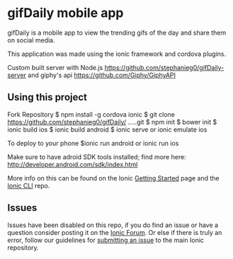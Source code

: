 gifDaily mobile app
=====================
gifDaily is a mobile app to view the trending gifs of the day and share them on social media.

This application was made using the ionic framework and cordova plugins.

Custom built server with Node.js https://github.com/stephanieg0/gifDaily-server and giphy's api https://github.com/Giphy/GiphyAPI

## Using this project

Fork Repository
$ npm install -g cordova ionic
$ git clone https://github.com/stephanieg0/gifDaily/ .....git
$ npm init
$ bower init
$ ionic build ios
$ ionic build android 
$ ionic serve or ionic emulate ios

To deploy to your phone $ionic run android or ionic run ios

Make sure to have adroid SDK tools installed; find more here: http://developer.android.com/sdk/index.html



More info on this can be found on the Ionic [Getting Started](http://ionicframework.com/getting-started) page and the [Ionic CLI](https://github.com/driftyco/ionic-cli) repo.

## Issues
Issues have been disabled on this repo, if you do find an issue or have a question consider posting it on the [Ionic Forum](http://forum.ionicframework.com/).  Or else if there is truly an error, follow our guidelines for [submitting an issue](http://ionicframework.com/submit-issue/) to the main Ionic repository.

